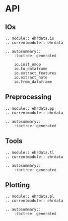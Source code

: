 # API

## IOs

```{eval-rst}
.. module:: ehrdata.io
.. currentmodule:: ehrdata

.. autosummary::
    :toctree: generated

    io.init_omop
    io.to_dataframe
    io.extract_features
    io.extract_note
    io.from_dataframe
```

## Preprocessing

```{eval-rst}
.. module:: ehrdata.pp
.. currentmodule:: ehrdata

.. autosummary::
    :toctree: generated
```

## Tools

```{eval-rst}
.. module:: ehrdata.tl
.. currentmodule:: ehrdata

.. autosummary::
    :toctree: generated

```

## Plotting

```{eval-rst}
.. module:: ehrdata.pl
.. currentmodule:: ehrdata

.. autosummary::
    :toctree: generated

```
